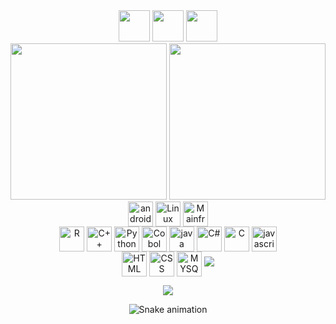 
<div align="center";> <a href = "mailto:jefersonfreitas1313@gmail.com"><img height="50em" src="https://img.shields.io/badge/-Gmail-%23333?style=for-the-badge&logo=gmail&logoColor=white" target="_blank"></a>
  <a href="https://www.linkedin.com/in/jeferson-freitas-da-silva-644564171/" target="_blank"><img height="50em" src="https://img.shields.io/badge/-LinkedIn-%230077B5?style=for-the-badge&logo=linkedin&logoColor=white" target="_blank"></a>
<a href="https://wa.me/+5511969801105" target="_blank"><img height="50em" src="https://img.shields.io/badge/-Whatsapp-%2391205?style=for-the-badge&logo=whatsapp&logoColor=white" target="_blank"></a> <div/>
	
<div align="center">
    <img height="250em" src="https://github-readme-stats.vercel.app/api?username=jefersonfreitas2525&show_icons=true&theme=dracula&include_all_commits=true&count_private=true"/>
    <img height="250em" src="https://github-readme-stats.vercel.app/api/top-langs/?username=jefersonfreitas2525&layout=compact&langs_count=8&theme=dark"/></a>
</div>


<div style="display: inline_block">

  

<img height="40em" align="center" alt="android" src="https://img.shields.io/badge/Android-239120?style=for-the-badge&logo=android&logoColor=white"/>
<img height="40em" align="center" alt="Linux" src="https://img.shields.io/badge/Linux-000000?style=for-the-badge&logo=linux&logoColor=white"/>
<img height="40em" align="center" alt="Mainframe" src="https://img.shields.io/badge/Mainframe-4169E1?style=for-the-badge&logo=Mainframe&logoColor=white"/></br>
<img height="40em" align="center" alt="R" src="https://img.shields.io/badge/R-000000?style=for-the-badge&logo=R&logoColor=white"/>
<img height="40em" align="center" alt="C++" src="https://img.shields.io/badge/C%2B%2B-00599C?style=for-the-badge&logo=c%2B%2B&logoColor=white"/>
<img height="40em" align="center" alt="Python" src="https://img.shields.io/badge/Python-000000?style=for-the-badge&logo=Python&logoColor=white"/>
<img height="40em" align="center" alt="Cobol" src="https://img.shields.io/badge/Cobol-4169E1?style=for-the-badge&logo=Cobol&logoColor=white"/>
<img height="40em" align="center" alt="java" src="https://img.shields.io/badge/Java-FF0000?style=for-the-badge&logo=java&logoColor=black"/>
<img height="40em" align="center" alt="C#" src="https://img.shields.io/badge/C%23-8A2BE2?style=for-the-badge&logo=c-sharp&logoColor=white"/>
<img height="40em" align="center" alt="C" src="https://img.shields.io/badge/C-00599C?style=for-the-badge&logo=c&logoColor=white"/>
<img height="40em" align="center" alt="javascript" src="https://img.shields.io/badge/JavaScript-F7DF1E?style=for-the-badge&logo=javascript&logoColor=black"/></br>
<img height="40em" align="center" alt="HTML" src="https://img.shields.io/badge/HTML-FF4500?style=for-the-badge&logo=html5&logoColor=white"/>
<img height="40em" align="center" alt="CSS" src="https://img.shields.io/badge/CSS-00599C?&style=for-the-badge&logo=css3&logoColor=white"/>
<img height="40em" align="center" alt="MYSQL" src="https://img.shields.io/badge/MySQL-D2691E?style=for-the-badge&logo=mysql&logoColor=white"/>

<img src="https://github.com/jefersonfreitas2525/jefersonfreitas2525/blob/main/lofi%20sad%20gif.gif">
<p align="center">   <img alingn="center" src="https://profile-counter.glitch.me/jefersonfreitas2525/count.svg" /></p>

![Snake animation](https://github.com/jefersonfreitas2525/jefersonfreitas2525/blob/output/github-contribution-grid-snake.svg)
	

